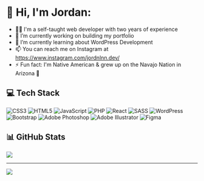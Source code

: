 # 👋 Hi, I'm Jordan:
- 👩‍💻 I'm a self-taught web developer with two years of experience<br>
- 🔭 I’m currently working on building my portfolio<br>
- 🌱 I’m currently learning about WordPress Development<br>
- 📫 You can reach me on Instagram at https://www.instagram.com/jordnlnn.dev/<br>
- ⚡ Fun fact: I'm Native American & grew up on the Navajo Nation in Arizona 🌵

## 💻 Tech Stack
![CSS3](https://img.shields.io/badge/css3-%231572B6.svg?style=for-the-badge&logo=css3&logoColor=white) ![HTML5](https://img.shields.io/badge/html5-%23E34F26.svg?style=for-the-badge&logo=html5&logoColor=white) ![JavaScript](https://img.shields.io/badge/javascript-%23323330.svg?style=for-the-badge&logo=javascript&logoColor=%23F7DF1E) ![PHP](https://img.shields.io/badge/php-%23777BB4.svg?style=for-the-badge&logo=php&logoColor=white) ![React](https://img.shields.io/badge/react-%2320232a.svg?style=for-the-badge&logo=react&logoColor=%2361DAFB) ![SASS](https://img.shields.io/badge/SASS-hotpink.svg?style=for-the-badge&logo=SASS&logoColor=white) ![WordPress](https://img.shields.io/badge/WordPress-%23117AC9.svg?style=for-the-badge&logo=WordPress&logoColor=white) ![Bootstrap](https://img.shields.io/badge/bootstrap-%238511FA.svg?style=for-the-badge&logo=bootstrap&logoColor=white) ![Adobe Photoshop](https://img.shields.io/badge/adobe%20photoshop-%2331A8FF.svg?style=for-the-badge&logo=adobe%20photoshop&logoColor=white) ![Adobe Illustrator](https://img.shields.io/badge/adobe%20illustrator-%23FF9A00.svg?style=for-the-badge&logo=adobe%20illustrator&logoColor=white) ![Figma](https://img.shields.io/badge/figma-%23F24E1E.svg?style=for-the-badge&logo=figma&logoColor=white)
## 📊 GitHub Stats
![](https://github-readme-streak-stats.herokuapp.com/?user=jordnlnn&theme=dark&hide_border=true)<br/>

---
[![](https://visitcount.itsvg.in/api?id=jordnlnn&icon=0&color=12)](https://visitcount.itsvg.in)

<!-- Proudly created with GPRM ( https://gprm.itsvg.in ) -->
